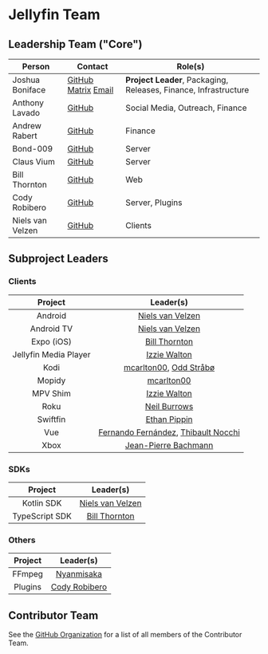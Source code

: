 # Jellyfin Team

## Leadership Team ("Core")

| Person | Contact | Role(s) |
|---|---|---|
| Joshua Boniface | [GitHub](https://github.com/joshuaboniface) [Matrix](https://matrix.to/#/@joshuaboniface:bonifacelabs.ca) [Email](mailto:joshua@boniface.me) | **Project Leader**, Packaging, Releases, Finance, Infrastructure |
| Anthony Lavado | [GitHub](https://github.com/anthonylavado) | Social Media, Outreach, Finance |
| Andrew Rabert  | [GitHub](https://github.com/nvllsvm) | Finance |
| Bond-009 | [GitHub](https://github.com/Bond-009) | Server |
| Claus Vium | [GitHub](https://github.com/cvium) | Server |
| Bill Thornton | [GitHub](https://github.com/thornbill) | Web |
| Cody Robibero | [GitHub](https://github.com/crobibero) | Server, Plugins |
| Niels van Velzen | [GitHub](https://github.com/nielsvanvelzen) | Clients |

## Subproject Leaders

### Clients

| Project | Leader(s) |
|:-:|:-:|
| Android | [Niels van Velzen](https://github.com/nielsvanvelzen) |
| Android TV | [Niels van Velzen](https://github.com/nielsvanvelzen) |
| Expo (iOS) | [Bill Thornton](https://github.com/thornbill) |
| Jellyfin Media Player | [Izzie Walton](https://github.com/iwalton3) |
| Kodi | [mcarlton00](https://github.com/mcarlton00), [Odd Stråbø](https://github.com/oddstr13) |
| Mopidy | [mcarlton00](https://github.com/mcarlton00) |
| MPV Shim | [Izzie Walton](https://github.com/iwalton3) |
| Roku | [Neil Burrows](https://github.com/neilsb) |
| Swiftfin | [Ethan Pippin](https://github.com/lepips) |
| Vue | [Fernando Fernández](https://github.com/ferferga), [Thibault Nocchi](https://github.com/ThibaultNocchi) |
| Xbox | [Jean-Pierre Bachmann](https://github.com/JPVenson) |

### SDKs

| Project | Leader(s) |
|:-:|:-:|
| Kotlin SDK | [Niels van Velzen](https://github.com/nielsvanvelzen) |
| TypeScript SDK | [Bill Thornton](https://github.com/thornbill) |

### Others

| Project | Leader(s) |
|:-:|:-:|
| FFmpeg | [Nyanmisaka](https://github.com/nyanmisaka) |
| Plugins | [Cody Robibero](https://github.com/crobibero) |

## Contributor Team

See the [GitHub Organization](https://github.com/orgs/jellyfin/people) for a list of all members of the Contributor Team.
